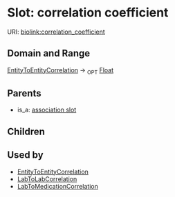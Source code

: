 
# Slot: correlation coefficient




URI: [biolink:correlation_coefficient](https://w3id.org/biolink/vocab/correlation_coefficient)

## Domain and Range

[EntityToEntityCorrelation](EntityToEntityCorrelation.md) ->  <sub>OPT</sub> [Float](Float.md)

## Parents

 *  is_a: [association slot](association_slot.md)

## Children


## Used by

 * [EntityToEntityCorrelation](EntityToEntityCorrelation.md)
 * [LabToLabCorrelation](LabToLabCorrelation.md)
 * [LabToMedicationCorrelation](LabToMedicationCorrelation.md)
